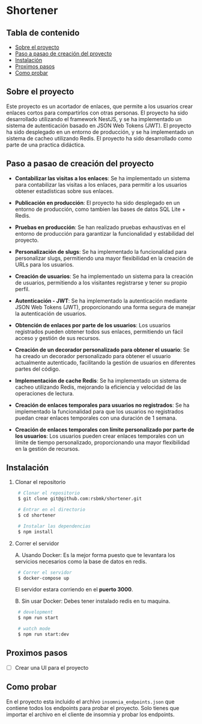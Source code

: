# Shortener

## Tabla de contenido
   * [Sobre el proyecto](#sobre-el-proyecto)
   * [Paso a pasao de creación del proyecto](#paso-a-pasao-de-creación-del-proyecto)
   * [Instalación](#instalación)
   * [Proximos pasos](#proximos-pasos)
   * [Como probar](#como-probar)

## Sobre el proyecto
Este proyecto es un acortador de enlaces, que permite a los usuarios crear enlaces cortos para compartirlos con otras personas. El proyecto ha sido desarrollado utilizando el framework NestJS, y se ha implementado un sistema de autenticación basado en JSON Web Tokens (JWT). El proyecto ha sido desplegado en un entorno de producción, y se ha implementado un sistema de cacheo utilizando Redis. El proyecto ha sido desarrollado como parte de una practica didáctica.

## Paso a pasao de creación del proyecto

- **Contabilizar las visitas a los enlaces**: Se ha implementado un sistema para contabilizar las visitas a los enlaces, para permitir a los usuarios obtener estadísticas sobre sus enlaces.

- **Publicación en producción**: El proyecto ha sido desplegado en un entorno de producción, como tambien las bases de datos SQL Lite + Redis.

- **Pruebas en producción**: Se han realizado pruebas exhaustivas en el entorno de producción para garantizar la funcionalidad y estabilidad del proyecto.

- **Personalización de slugs**: Se ha implementado la funcionalidad para personalizar slugs, permitiendo una mayor flexibilidad en la creación de URLs para los usuarios.

- **Creación de usuarios**: Se ha implementado un sistema para la creación de usuarios, permitiendo a los visitantes registrarse y tener su propio perfil.

- **Autenticación - JWT**: Se ha implementado la autenticación mediante JSON Web Tokens (JWT), proporcionando una forma segura de manejar la autenticación de usuarios.

- **Obtención de enlaces por parte de los usuarios**: Los usuarios registrados pueden obtener todos sus enlaces, permitiendo un fácil acceso y gestión de sus recursos.

- **Creación de un decorador personalizado para obtener el usuario**: Se ha creado un decorador personalizado para obtener el usuario actualmente autenticado, facilitando la gestión de usuarios en diferentes partes del código.

- **Implementación de cache Redis**: Se ha implementado un sistema de cacheo utilizando Redis, mejorando la eficiencia y velocidad de las operaciones de lectura.

- **Creación de enlaces temporales para usuarios no registrados**: Se ha implementado la funcionalidad para que los usuarios no registrados puedan crear enlaces temporales con una duración de 1 semana.

- **Creación de enlaces temporales con límite personalizado por parte de los usuarios**: Los usuarios pueden crear enlaces temporales con un límite de tiempo personalizado, proporcionando una mayor flexibilidad en la gestión de recursos.


## Instalación

1. Clonar el repositorio

   ```bash
    # Clonar el repositorio
    $ git clone git@github.com:rsbmk/shortener.git

    # Entrar en el directorio
    $ cd shortener
   
    # Instalar las dependencias
    $ npm install
    ```

2. Correr el servidor
   
   A. Usando Docker: Es la mejor forma puesto que te levantara los servicios necesarios como la base de datos en redis.
   ```bash
    # Correr el servidor
    $ docker-compose up
   ```
   El servidor estara corriendo en el **puerto 3000**.

   B. Sin usar Docker: Debes tener instalado redis en tu maquina.

   ```bash
    # development
    $ npm run start

    # watch mode
    $ npm run start:dev
   ```


## Proximos pasos
- [ ] Crear una UI para el proyecto

## Como probar
En el proyecto esta incluido el archivo `insomnia_endpoints.json` que contiene todos los endpoints para probar el proyecto.
Solo tienes que importar el archivo en el cliente de insomnia y probar los endpoints.